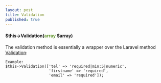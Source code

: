 ```yaml
---
layout: post
title: Validation
published: true
---
```


#### $this->Validation(<span style="color: #693">array</span> $array)

The validation method is essentially a wrapper over the Laravel method [Validation](https://laravel.com/docs/5.5/validation#available-validation-rules):

    Example:
    $this->Validation(['tel' => 'required|min:5|numeric', 
                       'firstname' => 'required', 
                       'email' => 'required']);